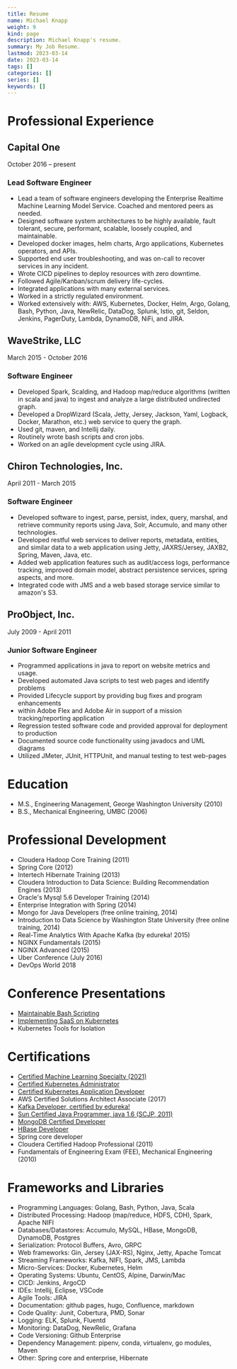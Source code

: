 ```yaml
---
title: Resume
name: Michael Knapp
weight: 9
kind: page
description: Michael Knapp's resume.
summary: My Job Resume.
lastmod: 2023-03-14
date: 2023-03-14
tags: []
categories: []
series: []
keywords: []
---
```


# Professional Experience

## Capital One
October 2016 – present

### Lead Software Engineer
* Lead a team of software engineers developing the Enterprise Realtime Machine Learning Model Service.
  Coached and mentored peers as needed.
* Designed software system architectures to be highly available, fault tolerant, secure, performant,
  scalable, loosely coupled, and maintainable.
* Developed docker images, helm charts, Argo applications, Kubernetes operators, and APIs.
* Supported end user troubleshooting, and was on-call to recover services in any incident.
* Wrote CICD pipelines to deploy resources with zero downtime.
* Followed Agile/Kanban/scrum delivery life-cycles.
* Integrated applications with many external services.
* Worked in a strictly regulated environment.
* Worked extensively with: AWS, Kubernetes, Docker, Helm, Argo, Golang, Bash, Python, Java, NewRelic,
  DataDog, Splunk, Istio, git, Seldon, Jenkins, PagerDuty, Lambda, DynamoDB, NiFi, and JIRA.
            
## WaveStrike, LLC
March 2015 - October 2016

### Software Engineer
* Developed Spark, Scalding, and Hadoop map/reduce algorithms (written in scala and java) to ingest
  and analyze a large distributed undirected graph.
* Developed a DropWizard (Scala, Jetty, Jersey, Jackson, Yaml, Logback, Docker, Marathon, etc.) web
  service to query the graph.
* Used git, maven, and Intellij daily.
* Routinely wrote bash scripts and cron jobs.
* Worked on an agile development cycle using JIRA.
            
## Chiron Technologies, Inc.
April 2011 - March 2015

### Software Engineer
* Developed software to ingest, parse, persist, index, query, marshal, and retrieve community reports
  using Java, Solr, Accumulo, and many other technologies.
* Developed restful web services to deliver reports, metadata, entities, and similar data to a web
  application using Jetty, JAXRS/Jersey, JAXB2, Spring, Maven, Java, etc.
* Added web application features such as audit/access logs, performance tracking, improved domain
  model, abstract persistence services, spring aspects, and more.
* Integrated code with JMS and a web based storage service similar to amazon's S3.

## ProObject, Inc.
July 2009 - April 2011

### Junior Software Engineer
* Programmed applications in java to report on website metrics and usage.
* Developed automated Java scripts to test web pages and identify problems
* Provided Lifecycle support by providing bug fixes and program enhancements
* within Adobe Flex and Adobe Air in support of a mission tracking/reporting application
* Regression tested software code and provided approval for deployment to production
* Documented source code functionality using javadocs and UML diagrams
* Utilized JMeter, JUnit, HTTPUnit, and manual testing to test web-pages

# Education
* M.S., Engineering Management, George Washington University (2010)
* B.S., Mechanical Engineering, UMBC (2006)

# Professional Development

* Cloudera Hadoop Core Training (2011)
* Spring Core (2012)
* Intertech Hibernate Training (2013)
* Cloudera Introduction to Data Science: Building Recommendation Engines (2013)
* Oracle's Mysql 5.6 Developer Training (2014)
* Enterprise Integration with Spring (2014)
* Mongo for Java Developers (free online training, 2014)
* Introduction to Data Science by Washington State University (free online training, 2014)
* Real-Time Analytics With Apache Kafka (by edureka! 2015)
* NGINX Fundamentals (2015)
* NGINX Advanced (2015)
* Uber Conference (July 2016)
* DevOps World 2018
            
# Conference Presentations

* [Maintainable Bash Scripting](https://www.youtube.com/watch?v=9ZyGUgJHulo&t=12s)
* [Implementing SaaS on Kubernetes](https://oftf18.sched.com/event/G4N6/implementing-saas-on-kubernetes-michael-knapp-andrew-gao-capital-one)
* Kubernetes Tools for Isolation
            
# Certifications

* [Certified Machine Learning Specialty (2021)](/certificates/aws-ml-certificate.pdf)
* [Certified Kubernetes Administrator](/certificates/cka-certificate.pdf)
* [Certified Kubernetes Application Developer](/certificates/ckad-certificate.pdf)
* AWS Certified Solutions Architect Associate (2017)
* [Kafka Developer, certified by edureka!](https://www.edureka.co/my-certificate/b2997e1fe80ed2c0c767acc61fc1876f)
* [Sun Certified Java Programmer, java 1.6 (SCJP, 2011)](/certificates/java-certificate.pdf)
* [MongoDB Certified Developer](/certificates/mongo-certificate.pdf)
* [HBase Developer](/certificates/cloudera-hbase.pdf)
* Spring core developer
* Cloudera Certified Hadoop Professional (2011)
* Fundamentals of Engineering Exam (FEE), Mechanical Engineering (2010)

# Frameworks and Libraries
* Programming Languages: Golang, Bash, Python, Java, Scala
* Distributed Processing: Hadoop (map/reduce, HDFS, CDH), Spark, Apache NIFI
* Databases/Datastores: Accumulo, MySQL, HBase, MongoDB, DynamoDB, Postgres
* Serialization: Protocol Buffers, Avro, GRPC
* Web frameworks: Gin, Jersey (JAX-RS), Nginx, Jetty, Apache Tomcat
* Streaming Frameworks: Kafka, NIFI, Spark, JMS, Lambda
* Micro-Services: Docker, Kubernetes, Helm
* Operating Systems: Ubuntu, CentOS, Alpine, Darwin/Mac
* CICD: Jenkins, ArgoCD
* IDEs: Intellij, Eclipse, VSCode
* Agile Tools: JIRA
* Documentation: github pages, hugo, Confluence, markdown
* Code Quality: Junit, Cobertura, PMD, Sonar
* Logging: ELK, Splunk, Fluentd
* Monitoring: DataDog, NewRelic, Grafana
* Code Versioning: Github Enterprise
* Dependency Management: pipenv, conda, virtualenv, go modules, Maven
* Other: Spring core and enterprise, Hibernate